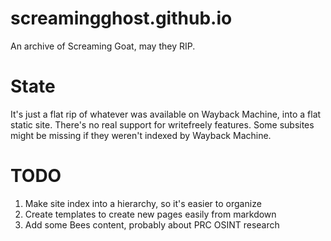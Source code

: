 # screamingghost.github.io
An archive of Screaming Goat, may they RIP.

# State

It's just a flat rip of whatever was available on Wayback Machine, into a flat static site. There's no real support for writefreely features. Some subsites might be missing if they weren't indexed by Wayback Machine. 

# TODO

1. Make site index into a hierarchy, so it's easier to organize
2. Create templates to create new pages easily from markdown
3. Add some Bees content, probably about PRC OSINT research 